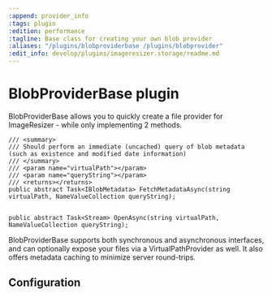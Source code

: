 ```yaml
---
:append: provider_info
:tags: plugin
:edition: performance
:tagline: Base class for creating your own blob provider
:aliases: "/plugins/blobproviderbase /plugins/blobprovider"
:edit_info: develop/plugins/imageresizer.storage/readme.md
---
```


# BlobProviderBase plugin

BlobProviderBase allows you to quickly create a file provider for ImageResizer - while only implementing 2 methods. 

```
/// <summary>
/// Should perform an immediate (uncached) query of blob metadata (such as existence and modified date information)
/// </summary>
/// <param name="virtualPath"></param>
/// <param name="queryString"></param>
/// <returns></returns>
public abstract Task<IBlobMetadata> FetchMetadataAsync(string virtualPath, NameValueCollection queryString);


public abstract Task<Stream> OpenAsync(string virtualPath, NameValueCollection queryString);
```

BlobProviderBase supports both synchronous and asynchronous interfaces, and can optionally expose your files via a VirtualPathProvider as well. It also offers metadata caching to minimize server round-trips. 


## Configuration